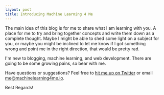 ```yaml
---
layout: post
title: Introducing Machine Learning 4 Me
---
```



The main idea of this blog is for me to share what I am learning with you. A place for me to try and bring together concepts and write them down as a complete thought.  Maybe I might be able to shed some light on a subject for you, or maybe you might be inclined to let me know if I got something wrong and point me in the right direction, that would be pretty rad.

I'm new to blogging, machine learning, and web development.  There are going to be some growing pains, so bear with me.

Have questions or suggestions? Feel free to [hit me up on Twitter](https://twitter.com/ml4me_io) or email <me@machinelearning4me.io>.

Best Regards!
